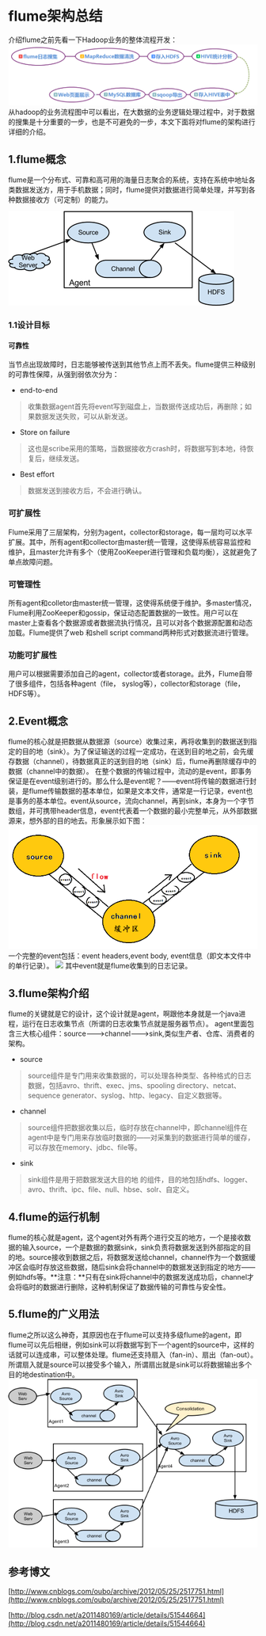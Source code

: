 # flume架构总结

介绍flume之前先看一下Hadoop业务的整体流程开发：
![](https://raw.githubusercontent.com/yanzhelee/myNote/master/images/flume/flume%E6%9E%B6%E6%9E%84%E6%80%BB%E7%BB%93_1.png)
从hadoop的业务流程图中可以看出，在大数据的业务逻辑处理过程中，对于数据的搜集是十分重要的一步，也是不可避免的一步，本文下面将对flume的架构进行详细的介绍。

## 1.flume概念

flume是一个分布式、可靠和高可用的海量日志聚合的系统，支持在系统中地址各类数据发送方，用于手机数据；同时，flume提供对数据进行简单处理，并写到各种数据接收方（可定制）的能力。

![](https://raw.githubusercontent.com/yanzhelee/myNote/master/images/flume/flume%E6%9E%B6%E6%9E%84%E6%80%BB%E7%BB%93_2.png)

### 1.1设计目标

#### 可靠性

当节点出现故障时，日志能够被传送到其他节点上而不丢失。flume提供三种级别的可靠性保障，从强到弱依次分为：
- end-to-end
> 收集数据agent首先将event写到磁盘上，当数据传送成功后，再删除；如果数据发送失败，可以从新发送。
- Store on failure
> 这也是scribe采用的策略，当数据接收方crash时，将数据写到本地，待恢复后，继续发送。
- Best effort
> 数据发送到接收方后，不会进行确认。

### 可扩展性

Flume采用了三层架构，分别为agent，collector和storage，每一层均可以水平扩展。其中，所有agent和collector由master统一管理，这使得系统容易监控和维护，且master允许有多个（使用ZooKeeper进行管理和负载均衡），这就避免了单点故障问题。


### 可管理性

所有agent和colletor由master统一管理，这使得系统便于维护。多master情况，Flume利用ZooKeeper和gossip，保证动态配置数据的一致性。用户可以在master上查看各个数据源或者数据流执行情况，且可以对各个数据源配置和动态加载。Flume提供了web 和shell script command两种形式对数据流进行管理。

### 功能可扩展性

用户可以根据需要添加自己的agent，collector或者storage。此外，Flume自带了很多组件，包括各种agent（file， syslog等），collector和storage（file，HDFS等）。

## 2.Event概念

flume的核心就是把数据从数据源（source）收集过来，再将收集到的数据送到指定的目的地（sink）。为了保证输送的过程一定成功，在送到目的地之前，会先缓存数据（channel），待数据真正的送到目的地（sink）后，flume再删除缓存中的数据（channel中的数据）。
在整个数据的传输过程中，流动的是event，即事务保证是在event级别进行的。那么什么是event呢？——event将传输的数据进行封装，是flume传输数据的基本单位，如果是文本文件，通常是一行记录，event也是事务的基本单位。event从source，流向channel，再到sink，本身为一个字节数组，并可携带header信息，event代表着一个数据的最小完整单元，从外部数据源来，想外部的目的地去。形象展示如下图：
![](https://raw.githubusercontent.com/yanzhelee/myNote/master/images/flume/flume%E6%9E%B6%E6%9E%84%E6%80%BB%E7%BB%93_3.png)
一个完整的event包括：event headers,event body, event信息（即文本文件中的单行记录）。
![](https://raw.githubusercontent.com/yanzhelee/myNote/master/images/flume/flume%E6%9E%B6%E6%9E%84%E6%80%BB%E7%BB%93_4.png)
其中event就是flume收集到的日志记录。

## 3.flume架构介绍

flume的关键就是它的设计，这个设计就是agent，啊跟他本身就是一个java进程，运行在日志收集节点（所谓的日志收集节点就是服务器节点）。
agent里面包含三大核心组件：source--->channel--->sink,类似生产者、仓库、消费者的架构。
- source
> source组件是专门用来收集数据的，可以处理各种类型、各种格式的日志数据，包括avro、thrift、exec、jms、spooling directory、netcat、sequence generator、syslog、http、legacy、自定义数据等。
- channel
> source组件把数据收集以后，临时存放在channel中，即channel组件在agent中是专门用来存放临时数据的——对采集到的数据进行简单的缓存，可以存放在memory、jdbc、file等。
- sink
> sink组件是用于把数据发送大目的地 的组件，目的地包括hdfs、logger、avro、thrift、ipc、file、null、hbse、solr、自定义。

## 4.flume的运行机制

flume的核心就是agent，这个agent对外有两个进行交互的地方，一个是接收数据的输入source，一个是数据的数据sink，sink负责将数据发送到外部指定的目的地。source接收到数据之后，将数据发送给channel，channel作为一个数据缓冲区会临时存放这些数据，随后sink会将channel中的数据发送到指定的地方——例如hdfs等。**注意：**只有在sink将channel中的数据发送成功后，channel才会将临时的数据进行删除，这种机制保证了数据传输的可靠性与安全性。

## 5.flume的广义用法

flume之所以这么神奇，其原因也在于flume可以支持多级flume的agent，即flume可以先后相继，例如sink可以将数据写到下一个agent的source中，这样的话就可以连成串，可以整体处理。flume还支持扇入（fan-in）、扇出（fan-out）。所谓扇入就是source可以接受多个输入，所谓扇出就是sink可以将数据输出多个目的地destination中。
![](https://raw.githubusercontent.com/yanzhelee/myNote/master/images/flume/flume%E6%9E%B6%E6%9E%84%E6%80%BB%E7%BB%93_5.png)

## 参考博文

[http://www.cnblogs.com/oubo/archive/2012/05/25/2517751.html](http://www.cnblogs.com/oubo/archive/2012/05/25/2517751.html)

[http://blog.csdn.net/a2011480169/article/details/51544664](http://blog.csdn.net/a2011480169/article/details/51544664)
